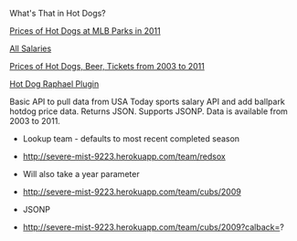 What's That in Hot Dogs?

[Prices of Hot Dogs at MLB Parks in 2011](https://gist.github.com/2182947)

[All Salaries](https://gist.github.com/e85e361c59be01ec5329)

[Prices of Hot Dogs, Beer, Tickets from 2003 to 2011](https://gist.github.com/2187434)

[Hot Dog Raphael Plugin](https://gist.github.com/2183517)

Basic API to pull data from USA Today sports salary API and add ballpark hotdog price data.  Returns JSON.  Supports JSONP.
Data is available from 2003 to 2011.  

* Lookup team - defaults to most recent completed season

 * http://severe-mist-9223.herokuapp.com/team/redsox

* Will also take a year parameter

 * http://severe-mist-9223.herokuapp.com/team/cubs/2009

* JSONP
 * http://severe-mist-9223.herokuapp.com/team/cubs/2009?calback=?